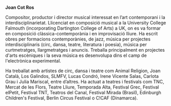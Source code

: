 **Joan Cot Ros**

Compositor, productor i director musical interessat en l’art contemporani i la interdisciplinarietat. Llicenciat en composició musical a la University College Falmouth (incorporating Dartington College of Arts) a UK, on es va formar en composició clàssica-contemporània i en improvisació lliure. Ha escrit obres per formacions contemporànies, de jazz, música per projectes interdisciplinaris (circ, dansa, teatre, literatura i poesia), música per curtmetratges, llargmetratges i anuncis. Treballa principalment en projectes d'arts escèniques i la seva música es desenvolupa dins el camp de l'electrònica experimental.

Ha treballat amb artistes de circ, dansa i teatre com Animal Religion, Joan Català, Los Galindos, SLMFV, Lucas Condró, Irene Vicente Salas, Carlota Grau i Julia Mariscal, entre d’altres. Ha actuat a teatres i festivals com TNC, Mercat de les Flors, Teatre Lliure, Temporada Alta, Festival Grec, Festival elPetit, Festival TNT, Teatros del Canal, Festival Mirada (Brasil), Edinburgh Children's Festival, Berlin Circus Festival o C!CAF (Dinamarca).
